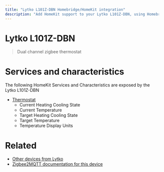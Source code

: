 ```yaml
---
title: "Lytko L101Z-DBN Homebridge/HomeKit integration"
description: "Add HomeKit support to your Lytko L101Z-DBN, using Homebridge, Zigbee2MQTT and homebridge-z2m."
---
```

<!---
This file has been GENERATED using src/docgen/docgen.ts
DO NOT EDIT THIS FILE MANUALLY!
-->
# Lytko L101Z-DBN
> Dual channel zigbee thermostat


# Services and characteristics
The following HomeKit Services and Characteristics are exposed by
the Lytko L101Z-DBN

* [Thermostat](../../climate.md)
  * Current Heating Cooling State
  * Current Temperature
  * Target Heating Cooling State
  * Target Temperature
  * Temperature Display Units


# Related
* [Other devices from Lytko](../index.md#lytko)
* [Zigbee2MQTT documentation for this device](https://www.zigbee2mqtt.io/devices/L101Z-DBN.html)